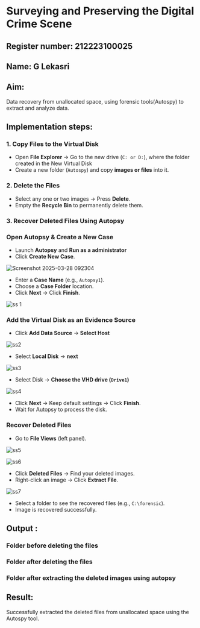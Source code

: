 # Surveying and Preserving the Digital Crime Scene
## Register number: 212223100025
## Name: G Lekasri

## **Aim:**
Data recovery from unallocated space, using forensic tools(Autospy) to extract and analyze data.

## **Implementation steps:**

### **1. Copy Files to the Virtual Disk**  
- Open **File Explorer** → Go to the new drive (`C: or D:`), where the folder created in the New Virtual Disk
- Create a new folder (`Autospy`) and copy **images or files** into it.  

### **2. Delete the Files**  
- Select any one or two images → Press **Delete**.  
- Empty the **Recycle Bin** to permanently delete them.  

### **3. Recover Deleted Files Using Autopsy**  
### **Open Autopsy & Create a New Case** 

- Launch **Autopsy** and **Run as a administrator**  
- Click **Create New Case**.  

![Screenshot 2025-03-28 092304](https://github.com/user-attachments/assets/c1d7cf2a-7780-4e02-b991-83342580d981)


- Enter a **Case Name** (e.g., `Autopsy1`).  
- Choose a **Case Folder** location.  
- Click **Next** → Click **Finish**.  

![ss 1](https://github.com/user-attachments/assets/cd522d61-6cbf-4de0-9bd5-498357691a58)


### **Add the Virtual Disk as an Evidence Source**  
- Click **Add Data Source**  → **Select Host**

![ss2](https://github.com/user-attachments/assets/f12adf9a-f76b-4cde-ba41-67e0aa593315)


- Select **Local Disk** → **next** 

![ss3](https://github.com/user-attachments/assets/ca19af55-e1b2-4269-b8e5-bf1bad0220d5)


- Select Disk → **Choose the VHD drive (`Drive1`)**

![ss4](https://github.com/user-attachments/assets/e21850ae-d758-40ff-9017-c284007b1bee)


- Click **Next** → Keep default settings → Click **Finish**.  
- Wait for Autopsy to process the disk.  

### **Recover Deleted Files**  
- Go to **File Views** (left panel).  

![ss5](https://github.com/user-attachments/assets/16467e93-a16c-45a2-9e27-235d3fa07858)


![ss6](https://github.com/user-attachments/assets/4d78e4d0-27ec-483a-9b8f-fcbe93a71955)



- Click **Deleted Files** → Find your deleted images.  
- Right-click an image → Click **Extract File**.

![ss7](https://github.com/user-attachments/assets/d5a10ab8-9db5-449e-af51-15206f5f96a9)


- Select a folder to see the recovered files (e.g., `C:\forensic`).  
- Image is recovered successfully.


## Output :
### Folder before deleting the files


### Folder after deleting the files


### Folder after extracting the deleted images using autopsy


## Result:
Successfully extracted the deleted files from unallocated space using the Autospy tool.
